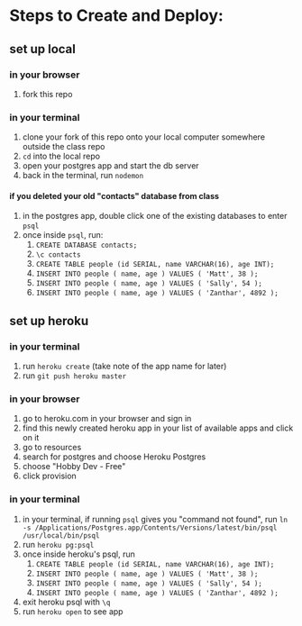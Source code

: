 # Steps to Create and Deploy:

## set up local

### in your browser

1. fork this repo

### in your terminal

1. clone your fork of this repo onto your local computer somewhere outside the class repo
1. `cd` into the local repo
1. open your postgres app and start the db server
1. back in the terminal, run `nodemon`

#### if you deleted your old "contacts" database from class

1. in the postgres app, double click one of the existing databases to enter `psql`
1. once inside `psql`, run:
    1. `CREATE DATABASE contacts;`
    1. `\c contacts`
    1. `CREATE TABLE people (id SERIAL, name VARCHAR(16), age INT);`
    1. `INSERT INTO people ( name, age ) VALUES ( 'Matt', 38 );`
    1. `INSERT INTO people ( name, age ) VALUES ( 'Sally', 54 );`
    1. `INSERT INTO people ( name, age ) VALUES ( 'Zanthar', 4892 );`

## set up heroku

### in your terminal

1. run `heroku create` (take note of the app name for later)
1. run `git push heroku master`

### in your browser

1. go to heroku.com in your browser and sign in
1. find this newly created heroku app in your list of available apps and click on it
1. go to resources
1. search for postgres and choose Heroku Postgres
1. choose "Hobby Dev - Free"
1. click provision

### in your terminal

1. in your terminal, if running `psql` gives you "command not found", run `ln -s /Applications/Postgres.app/Contents/Versions/latest/bin/psql /usr/local/bin/psql`
1. run `heroku pg:psql`
1. once inside heroku's psql, run
    1. `CREATE TABLE people (id SERIAL, name VARCHAR(16), age INT);`
    1. `INSERT INTO people ( name, age ) VALUES ( 'Matt', 38 );`
    1. `INSERT INTO people ( name, age ) VALUES ( 'Sally', 54 );`
    1. `INSERT INTO people ( name, age ) VALUES ( 'Zanthar', 4892 );`
1. exit heroku psql with `\q`
1. run `heroku open` to see app
